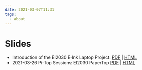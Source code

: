 ```yaml
---
date: 2021-03-07T11:31
tags:
  - about
---
```


# Slides

- Introduction of the EI2030 E-Ink Laptop Project: [PDF](static/slides/community-built-eink-laptop-project/slides.pdf) | [HTML](static/slides/community-built-eink-laptop-project/slides.html)
- 2021-03-26 Pi-Top Sessions: EI2030 PaperTop [PDF](static/slides/pi-top/03-26-21/slides.pdf) | [HTML](static/slides/pi-top/03-26-21/slides.html)
